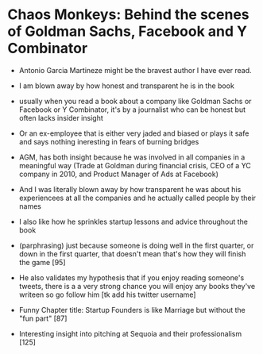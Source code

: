 # Chaos Monkeys: Behind the scenes of Goldman Sachs, Facebook and Y Combinator

- Antonio Garcia Martineze might be the bravest author I have ever read.
- I am blown away by how honest and transparent he is in the book

- usually when you read a book about a company like Goldman Sachs or Facebook or Y Combinator, it's by a journalist who can be honest but often lacks insider insight
- Or an ex-employee that is either very jaded  and biased or plays it safe and says nothing ineresting in fears of burning bridges

- AGM, has both insight because he was involved in all companies in a meaningful way (Trade at Goldman during financial crisis, CEO of a YC company in 2010, and Product Manager of Ads at Facebook)
- And I was literally blown away by how transparent he was about his experiencees at all the companies and he actually called people by their names
- I also like how he sprinkles startup lessons and advice throughout the book

- (parphrasing) just because someone is doing well in the first quarter, or down in the first quarter, that doesn't mean that's how they will finish the game [95]

- He also validates my hypothesis that if you enjoy reading someone's tweets, there is a a very strong chance you will enjoy any books they've writeen so go follow him [tk add his twitter username]

- Funny Chapter title: Startup Founders is like Marriage but without the "fun part" [87]
- Interesting insight into pitching at Sequoia and their professionalism [125]

